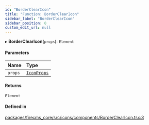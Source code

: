 ```yaml
---
id: "BorderClearIcon"
title: "Function: BorderClearIcon"
sidebar_label: "BorderClearIcon"
sidebar_position: 0
custom_edit_url: null
---
```


▸ **BorderClearIcon**(`props`): `Element`

#### Parameters

| Name | Type |
| :------ | :------ |
| `props` | [`IconProps`](../types/IconProps.md) |

#### Returns

`Element`

#### Defined in

[packages/firecms_core/src/icons/components/BorderClearIcon.tsx:3](https://github.com/FireCMSco/firecms/blob/d45f3739/packages/firecms_core/src/icons/components/BorderClearIcon.tsx#L3)
